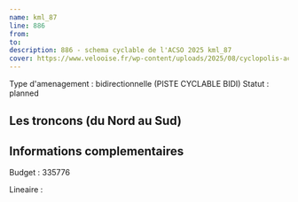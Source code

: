 ```yaml
---
name: kml_87 
line: 886
from: 
to:  
description: 886 - schema cyclable de l'ACSO 2025 kml_87 
cover: https://www.velooise.fr/wp-content/uploads/2025/08/cyclopolis-acso-886.jpg
---
```

Type d'amenagement : bidirectionnelle (PISTE CYCLABLE BIDI)
Statut : planned
## Les troncons (du Nord au Sud)

## Informations complementaires

Budget  : 335776 

Lineaire :

